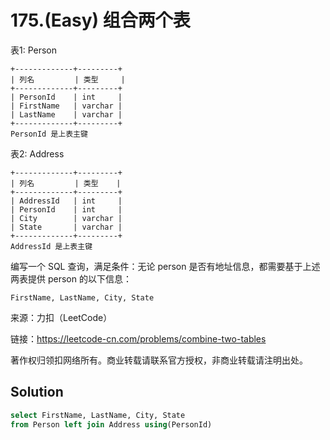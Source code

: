 # 175.(Easy) 组合两个表

表1: Person
```
+-------------+---------+
| 列名         | 类型     |
+-------------+---------+
| PersonId    | int     |
| FirstName   | varchar |
| LastName    | varchar |
+-------------+---------+
PersonId 是上表主键
```
表2: Address
```
+-------------+---------+
| 列名         | 类型    |
+-------------+---------+
| AddressId   | int     |
| PersonId    | int     |
| City        | varchar |
| State       | varchar |
+-------------+---------+
AddressId 是上表主键
```

编写一个 SQL 查询，满足条件：无论 person 是否有地址信息，都需要基于上述两表提供 person 的以下信息：
```
FirstName, LastName, City, State
```

来源：力扣（LeetCode）

链接：https://leetcode-cn.com/problems/combine-two-tables 

著作权归领扣网络所有。商业转载请联系官方授权，非商业转载请注明出处。



## Solution 



```sql
select FirstName, LastName, City, State
from Person left join Address using(PersonId)
```
    